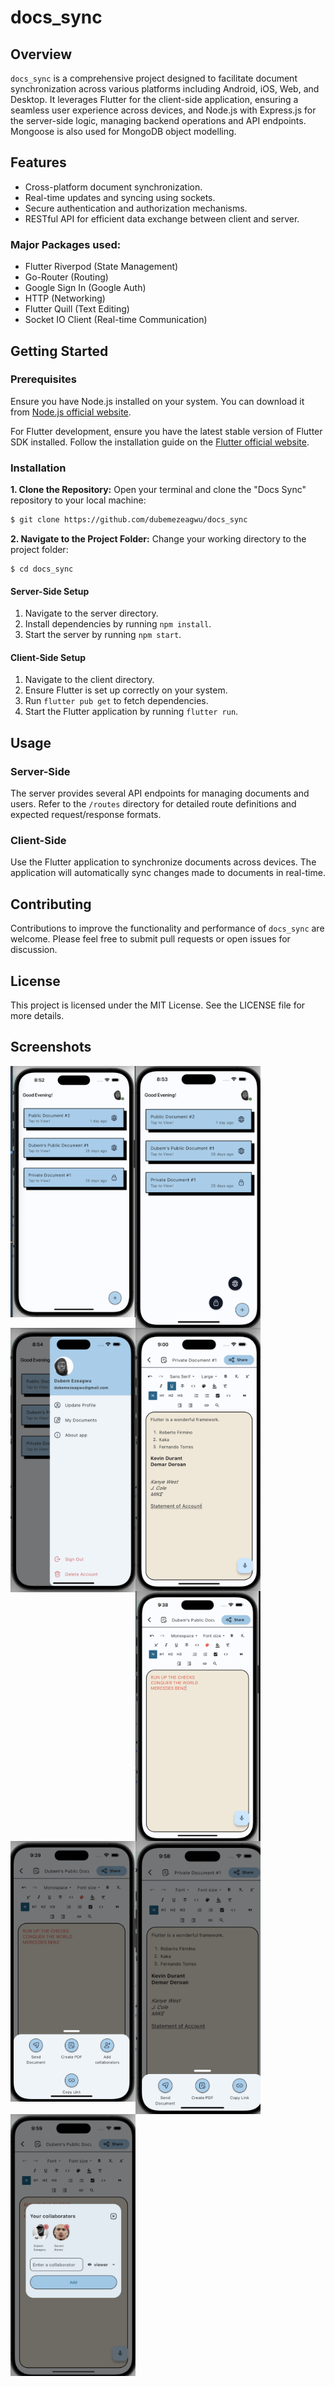 # docs_sync

## Overview

`docs_sync` is a comprehensive project designed to facilitate document synchronization across various platforms including Android, iOS, Web, and Desktop. It leverages Flutter for the client-side application, ensuring a seamless user experience across devices, and Node.js with Express.js for the server-side logic, managing backend operations and API endpoints. Mongoose is also used for MongoDB object modelling.

## Features

- Cross-platform document synchronization.
- Real-time updates and syncing using sockets.
- Secure authentication and authorization mechanisms.
- RESTful API for efficient data exchange between client and server.

### Major Packages used:
- Flutter Riverpod (State Management)
- Go-Router (Routing)
- Google Sign In (Google Auth)
- HTTP (Networking)
- Flutter Quill (Text Editing)
- Socket IO Client (Real-time Communication)

## Getting Started

### Prerequisites

Ensure you have Node.js installed on your system. You can download it from [Node.js official website](https://nodejs.org).

For Flutter development, ensure you have the latest stable version of Flutter SDK installed. Follow the installation guide on the [Flutter official website](https://flutter.dev/docs/get-started/install).

### Installation

**1. Clone the Repository:** Open your terminal and clone the "Docs Sync" repository to your local machine:

```sh
$ git clone https://github.com/dubemezeagwu/docs_sync
```

**2. Navigate to the Project Folder:** Change your working directory to the project folder:

```
$ cd docs_sync
```

#### Server-Side Setup

1. Navigate to the server directory.
2. Install dependencies by running `npm install`.
3. Start the server by running `npm start`.

#### Client-Side Setup

1. Navigate to the client directory.
2. Ensure Flutter is set up correctly on your system.
3. Run `flutter pub get` to fetch dependencies.
4. Start the Flutter application by running `flutter run`.

## Usage

### Server-Side

The server provides several API endpoints for managing documents and users. Refer to the `/routes` directory for detailed route definitions and expected request/response formats.

### Client-Side

Use the Flutter application to synchronize documents across devices. The application will automatically sync changes made to documents in real-time.

## Contributing

Contributions to improve the functionality and performance of `docs_sync` are welcome. Please feel free to submit pull requests or open issues for discussion.

## License

This project is licensed under the MIT License. See the LICENSE file for more details.

## Screenshots
<img src="app/screenshots/1.png" alt="HOME SCREEN 1" width="200" align="left"/>
<img src="app/screenshots/2.png" alt="HOME SCREEN 2" width="200" align="left"/>
<img src="app/screenshots/3.png" alt="SIDE DRAWER" width="200" align="left"/>
<img src="app/screenshots/4.png" alt="VIEW DOC 1" width="200" align="left"/>
<img src="app/screenshots/5.png" alt="VIEW DOC 2" width="200" align="left"/>
<img src="app/screenshots/6.png" alt="OPTIONS 1" width="200" align="left"/>
<img src="app/screenshots/7.png" alt="OPTIONS 2" width="200" align="left"/>
<img src="app/screenshots/8.png" alt="COLLABORATION" width="200" align="left"/>